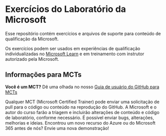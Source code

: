 # Exercícios do Laboratório da Microsoft
<!-- Change the title above as appropriate -->

<!-- Review the notes in the index.md file to set up the repo for GitHub Pages -->

Esse repositório contém exercícios e arquivos de suporte para conteúdo de qualificação da Microsoft.

Os exercícios podem ser usados em experiências de qualificação individualizadas no [Microsoft Learn](https://learn.microsoft.com) e em treinamento com instrutor autorizado pela Microsoft.
<!-- Update the paragraph above with a link to a specific Learning Path or course as appropriate -->

## Informações para MCTs
<!-- You can remove this section if the exercises will not be used to support Microsoft Official Curriculum ILT -->

**Você é um MCT?** Dê uma olhada no nosso [Guia de usuário do GitHub para MCTs](https://microsoftlearning.github.io/MCT-User-Guide/)

Qualquer MCT (Microsoft Certified Trainer) pode enviar uma solicitação de pull para o código ou conteúdo na reprodução do GitHub. A Microsoft e o autor do curso farão a triagem e incluirão alterações de conteúdo e código de laboratório, conforme necessário. É possível enviar bugs, alterações, melhorias e ideias. Encontrou um novo recurso do Azure ou do Microsoft 365 antes de nós? Envie uma nova demonstração!
